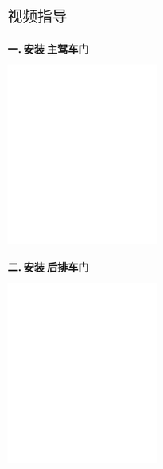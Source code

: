 <p style="font-size:30px;">视频指导</p>

## 一. 安装 主驾车门

<iframe src="//player.bilibili.com/player.html?isOutside=true&aid=112731449460254&bvid=BV1Suh8eTEdc&cid=500001605337921&p=1"
height="360"
autoplay=0
scrolling="no" border="0" frameborder="no" framespacing="0" allowfullscreen="true"></iframe>

## 二. 安装 后排车门

<iframe src="//player.bilibili.com/player.html?isOutside=true&aid=112731449525816&bvid=BV1guh8eMEst&cid=500001605337657&p=1"
height="360"
autoplay=0
scrolling="no" border="0" frameborder="no" framespacing="0" allowfullscreen="true"></iframe>
